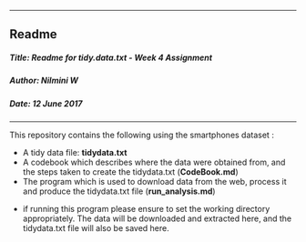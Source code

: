 -------
## Readme

##### _Title_: Readme for tidy.data.txt - Week 4 Assignment

##### _Author_: Nilmini W

##### _Date_: 12 June 2017

-------

This repository contains the following using the smartphones dataset :
* A tidy data file: **tidydata.txt**
* A codebook which describes where the data were obtained from, and the steps taken to create the tidydata.txt (**CodeBook.md**)
* The program which is used to download data from the web, process it and produce the tidydata.txt file (**run_analysis.md**)
+ if running this program please ensure to set the working directory appropriately. The data will be downloaded and extracted here, and the tidydata.txt file will also be saved here.